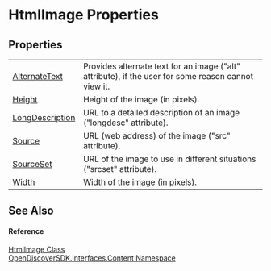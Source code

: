 # HtmlImage Properties




## Properties
<table>
<tr>
<td><a href="cfef6da6-1236-eb5a-87cb-92e62c8c6568">AlternateText</a></td>
<td>Provides alternate text for an image ("alt" attribute), if the user for some reason cannot view it.</td></tr>
<tr>
<td><a href="602fa976-01c4-af5c-ef83-f6ed2868a8fc">Height</a></td>
<td>Height of the image (in pixels).</td></tr>
<tr>
<td><a href="1983a61b-b542-eb63-7d93-d86cb742abf9">LongDescription</a></td>
<td>URL to a detailed description of an image ("longdesc" attribute).</td></tr>
<tr>
<td><a href="af93b47d-2620-a604-1965-c4360c6792e7">Source</a></td>
<td>URL (web address) of the image ("src" attribute).</td></tr>
<tr>
<td><a href="a67dc6c1-5768-7dad-4707-e4a83d15fb53">SourceSet</a></td>
<td>URL of the image to use in different situations ("srcset" attribute).</td></tr>
<tr>
<td><a href="aae347d8-bc53-17c2-4225-ed73ae322c37">Width</a></td>
<td>Width of the image (in pixels).</td></tr>
</table>

## See Also


#### Reference
<a href="e0ae2984-7bfb-211a-cf25-800b09241444">HtmlImage Class</a>  
<a href="79f11d04-c275-b915-db5b-ab2227989555">OpenDiscoverSDK.Interfaces.Content Namespace</a>  

